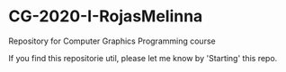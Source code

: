 # CG-2020-I-RojasMelinna
Repository for Computer Graphics Programming course

If you find this repositorie util, please let me know by 'Starting' this repo.
